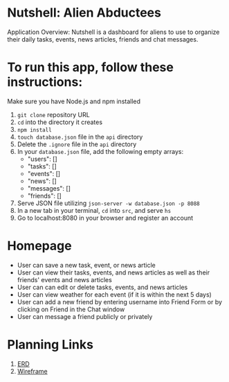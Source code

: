 # Nutshell: Alien Abductees
Application Overview:
Nutshell is a dashboard for aliens to use to organize their daily tasks, events, news articles, friends and chat messages.
  

# To run this app, follow these instructions:
Make sure you have Node.js and npm installed
1. `git clone` repository URL
1. `cd` into the directory it creates
1. `npm install`
1. `touch database.json` file in the `api` directory
1. Delete the `.ignore` file in the `api` directory
1. In your `database.json` file, add the following empty arrays: 
    * "users": []
    * "tasks": []
    * "events": []
    * "news": []
    * "messages": []
    * "friends": []
1. Serve JSON file utilizing `json-server -w database.json -p 8088`
1. In a new tab in your terminal, `cd` into `src`, and serve `hs`
1. Go to localhost:8080 in your browser and register an account

# Homepage

* User can save a new task, event, or news article
* User can view their tasks, events, and news articles as well as their friends' events and news articles
* User can can edit or delete tasks, events, and news articles
* User can view weather for each event (if it is within the next 5 days)
* User can add a new friend by entering username into Friend Form or by clicking on Friend in the Chat window
* User can message a friend publicly or privately

# Planning Links
1. [ERD](https://dbdiagram.io/d/5f4522ea7b2e2f40e9deb4fe)
1. [Wireframe](https://miro.com/app/board/o9J_kmqQ4As=/)
